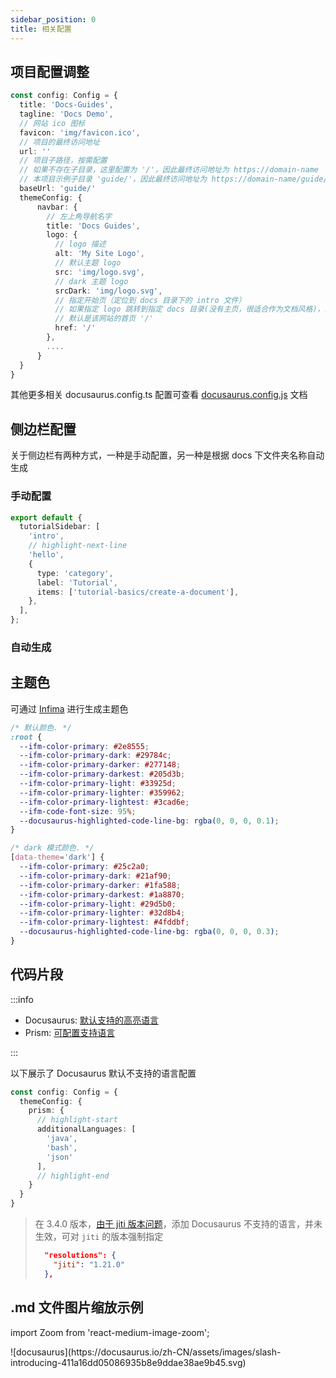 ```yaml
---
sidebar_position: 0
title: 相关配置
---
```


## 项目配置调整

```ts showLineNumbers title="docusaurus.config.ts"
const config: Config = {
  title: 'Docs-Guides',
  tagline: 'Docs Demo',
  // 网站 ico 图标
  favicon: 'img/favicon.ico',
  // 项目的最终访问地址
  url: ''
  // 项目子路径，按需配置
  // 如果不存在子目录，这里配置为 '/'，因此最终访问地址为 https://domain-name
  // 本项目示例子目录 'guide/'，因此最终访问地址为 https://domain-name/guide/
  baseUrl: 'guide/'
  themeConfig: {
      navbar: {
        // 左上角导航名字
        title: 'Docs Guides',
        logo: {
          // logo 描述
          alt: 'My Site Logo',
          // 默认主题 logo
          src: 'img/logo.svg',
          // dark 主题 logo
          srcDark: 'img/logo.svg',
          // 指定开始页（定位到 docs 目录下的 intro 文件）
          // 如果指定 logo 跳转到指定 docs 目录(没有主页，很适合作为文档风格)，则配置 '/docs/intro'，
          // 默认是该网站的首页 '/'
          href: '/'
        },
        ....
      }
  }
}
```

其他更多相关 docusaurus.config.ts 配置可查看 [docusaurus.config.js](https://docusaurus.io/zh-CN/docs/api/docusaurus-config) 文档

## 侧边栏配置

关于侧边栏有两种方式，一种是手动配置，另一种是根据 docs 下文件夹名称自动生成

### 手动配置

```ts showLineNumbers title="sidebars.ts"
export default {
  tutorialSidebar: [
    'intro',
    // highlight-next-line
    'hello',
    {
      type: 'category',
      label: 'Tutorial',
      items: ['tutorial-basics/create-a-document'],
    },
  ],
};
```

### 自动生成

## 主题色

可通过 [Infima](https://docusaurus.io/zh-CN/docs/styling-layout#styling-your-site-with-infima) 进行生成主题色

```css title="src/css/custom.css"
/* 默认颜色. */
:root {
  --ifm-color-primary: #2e8555;
  --ifm-color-primary-dark: #29784c;
  --ifm-color-primary-darker: #277148;
  --ifm-color-primary-darkest: #205d3b;
  --ifm-color-primary-light: #33925d;
  --ifm-color-primary-lighter: #359962;
  --ifm-color-primary-lightest: #3cad6e;
  --ifm-code-font-size: 95%;
  --docusaurus-highlighted-code-line-bg: rgba(0, 0, 0, 0.1);
}

/* dark 模式颜色. */
[data-theme='dark'] {
  --ifm-color-primary: #25c2a0;
  --ifm-color-primary-dark: #21af90;
  --ifm-color-primary-darker: #1fa588;
  --ifm-color-primary-darkest: #1a8870;
  --ifm-color-primary-light: #29d5b0;
  --ifm-color-primary-lighter: #32d8b4;
  --ifm-color-primary-lightest: #4fddbf;
  --docusaurus-highlighted-code-line-bg: rgba(0, 0, 0, 0.3);
}
```

## 代码片段

:::info

- Docusaurus: [默认支持的高亮语言](https://github.com/FormidableLabs/prism-react-renderer/blob/master/packages/generate-prism-languages/index.ts#L9-L23)
- Prism: [可配置支持语言](https://prismjs.com/#supported-languages)

:::

以下展示了 Docusaurus 默认不支持的语言配置

```ts title="docusaurus.config.ts"
const config: Config = {
  themeConfig: {
    prism: {
      // highlight-start
      additionalLanguages: [
        'java',
        'bash',
        'json'
      ],
      // highlight-end
    }
  }
}
```

> 在 3.4.0 版本，[由于 jiti 版本问题](https://github.com/facebook/docusaurus/issues/10199#issuecomment-2149368485)，添加 Docusaurus 不支持的语言，并未生效，可对 `jiti` 的版本强制指定
>
> ```json title="package.json"
>   "resolutions": {
>     "jiti": "1.21.0"
>   },
> ```

## .md 文件图片缩放示例

import Zoom from 'react-medium-image-zoom';

<Zoom>
![docusaurus](https://docusaurus.io/zh-CN/assets/images/slash-introducing-411a16dd05086935b8e9ddae38ae9b45.svg)
</Zoom>

